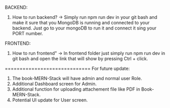 BACKEND:
1. How to run backend?
   -> Simply run npm run dev in your git bash and make it sure that you MongoDB is running and connected to your backend. Just go to your mongoDB to run it and connect it sing your PORT number.

FRONTEND:
1. How to run frontend"
   -> In frontend folder just simply run npm run dev in git bash and open the link that will show by pressing Ctrl + click.

=============================
For future update:
1. The book-MERN-Stack will have admin and normal user Role.
2. Additional Dashboard screen for Admin.
3. Additional function for uploading attachement file like PDF in Book-MERN-Stack.
4. Potential UI update for User screen.
